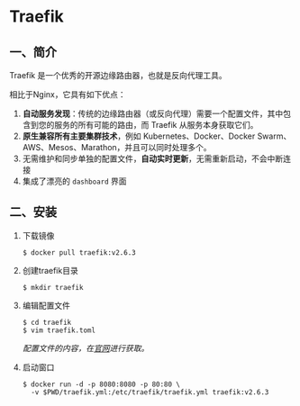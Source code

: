 # Traefik

## 一、简介

Traefik 是一个优秀的开源边缘路由器，也就是反向代理工具。

相比于Nginx，它具有如下优点：

1. **自动服务发现**：传统的边缘路由器（或反向代理）需要一个配置文件，其中包含到您的服务的所有可能的路由，而 Traefik 从服务本身获取它们。
2. **原生兼容所有主要集群技术**，例如 Kubernetes、Docker、Docker Swarm、AWS、Mesos、Marathon，并且可以同时处理多个。
3. 无需维护和同步单独的配置文件，**自动实时更新**，无需重新启动，不会中断连接
4. 集成了漂亮的 `dashboard` 界面



## 二、安装

1. 下载镜像

   ```shell
   $ docker pull traefik:v2.6.3
   ```

2. 创建traefik目录

   ```shell
   $ mkdir traefik
   ```

3. 编辑配置文件

   ```shell
   $ cd traefik
   $ vim traefik.toml
   ```

     *配置文件的内容，在[官网](https://doc.traefik.io/traefik/getting-started/install-traefik/)进行获取。*

4. 启动窗口

   ```shell
   $ docker run -d -p 8080:8080 -p 80:80 \
     -v $PWD/traefik.yml:/etc/traefik/traefik.yml traefik:v2.6.3
   ```

   